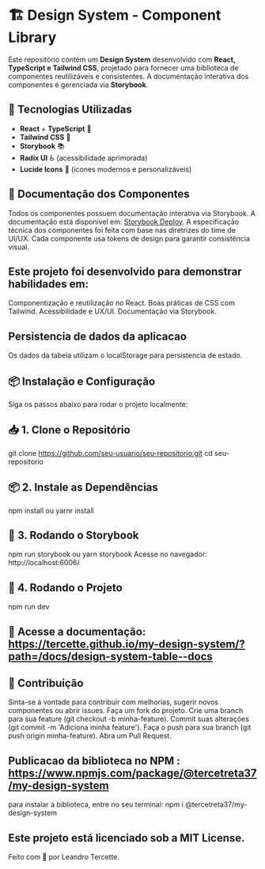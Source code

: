 # 🏗️ Design System - Component Library

Este repositório contém um **Design System** desenvolvido com **React, TypeScript e Tailwind CSS**, projetado para fornecer uma biblioteca de componentes reutilizáveis e consistentes. A documentação interativa dos componentes é gerenciada via **Storybook**.

## 🚀 Tecnologias Utilizadas

- **React** + **TypeScript** 🔹  
- **Tailwind CSS** 🎨  
- **Storybook** 📚  
- **Radix UI** ♿ (acessibilidade aprimorada)  
- **Lucide Icons** 🔄 (ícones modernos e personalizáveis)  

## 📖 Documentação dos Componentes
Todos os componentes possuem documentação interativa via Storybook.
A documentação está disponível em: [Storybook Deploy](https://tercette.github.io/my-design-system/?path=/docs/design-system-table--docs).
A especificação técnica dos componentes foi feita com base nas diretrizes do time de UI/UX.
Cada componente usa tokens de design para garantir consistência visual.

## Este projeto foi desenvolvido para demonstrar habilidades em:
Componentização e reutilização no React.
Boas práticas de CSS com Tailwind.
Acessibilidade e UX/UI.
Documentação via Storybook.

## Persistencia de dados da aplicacao
Os dados da tabela utilizam o localStorage para persistencia de estado.

## 📦 Instalação e Configuração

Siga os passos abaixo para rodar o projeto localmente:

## 📥 1. Clone o Repositório
git clone https://github.com/seu-usuario/seu-repositorio.git
cd seu-repositorio

## 📦 2. Instale as Dependências
npm install ou yarnr install

## 📌 3. Rodando o Storybook

npm run storybook ou yarn storybook
Acesse no navegador: http://localhost:6006/

## 🔧 4. Rodando o Projeto
npm run dev

## 🔗 Acesse a documentação: https://tercette.github.io/my-design-system/?path=/docs/design-system-table--docs

## 🤝 Contribuição
Sinta-se à vontade para contribuir com melhorias, sugerir novos componentes ou abrir issues.
Faça um fork do projeto.
Crie uma branch para sua feature (git checkout -b minha-feature).
Commit suas alterações (git commit -m 'Adiciona minha feature').
Faça o push para sua branch (git push origin minha-feature).
Abra um Pull Request.

## Publicacao da biblioteca no NPM :  https://www.npmjs.com/package/@tercetreta37/my-design-system
para instalar a biblioteca, entre no seu terminal: npm i @tercetreta37/my-design-system

## Este projeto está licenciado sob a MIT License.

Feito com 💙 por Leandro Tercette.